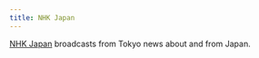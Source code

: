 ```yaml
---
title: NHK Japan
---
```

[NHK Japan] broadcasts from Tokyo news about and from Japan.

[NHK Japan]:https://www3.nhk.or.jp/nhkworld/en/radio/
